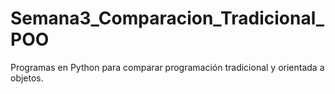 # Semana3_Comparacion_Tradicional_POO
Programas en Python para comparar programación tradicional y orientada a objetos.
